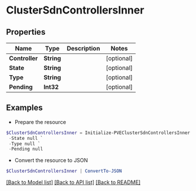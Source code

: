# ClusterSdnControllersInner
## Properties

Name | Type | Description | Notes
------------ | ------------- | ------------- | -------------
**Controller** | **String** |  | [optional] 
**State** | **String** |  | [optional] 
**Type** | **String** |  | [optional] 
**Pending** | **Int32** |  | [optional] 

## Examples

- Prepare the resource
```powershell
$ClusterSdnControllersInner = Initialize-PVEClusterSdnControllersInner  -Controller null `
 -State null `
 -Type null `
 -Pending null
```

- Convert the resource to JSON
```powershell
$ClusterSdnControllersInner | ConvertTo-JSON
```

[[Back to Model list]](../README.md#documentation-for-models) [[Back to API list]](../README.md#documentation-for-api-endpoints) [[Back to README]](../README.md)

